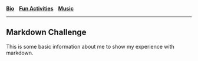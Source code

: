 **[Bio]()&nbsp;&nbsp;&nbsp;
[Fun Activities]()&nbsp;&nbsp;&nbsp;
[Music]()**
____

## Markdown Challenge
This is some basic information about me to show my experience with markdown.
